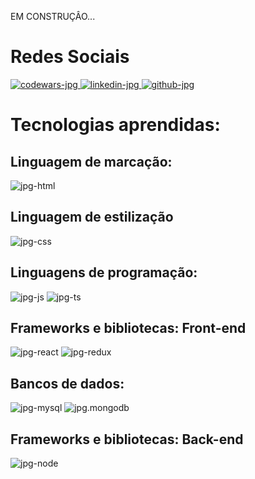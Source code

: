 EM CONSTRUÇÂO...

<div>
  <h1 color="red">Redes Sociais</h1>
  
  <div>
   <a href="https://www.codewars.com/users/MatheusBurthon91">
    <img alt="codewars-jpg" src="https://img.shields.io/badge/Codewars-B1361E?style=for-the-badge&logo=Codewars&logoColor=white" />
   </a>
    
   <a href="https://www.linkedin.com/in/matheusburthon91/">
    <img alt="linkedin-jpg" src="https://img.shields.io/badge/LinkedIn-0077B5?style=for-the-badge&logo=linkedin&logoColor=white" />
   </a>
    
   <a href="https://github.com/MatheusBurthon91">
    <img alt="github-jpg" src="https://img.shields.io/badge/GitHub-100000?style=for-the-badge&logo=github&logoColor=white" />
   </a>
  </div>
</div>

<div>

<h1>Tecnologias aprendidas: </h1>

<h2>Linguagem de marcação:</h2>

<img alt="jpg-html" src="https://img.shields.io/badge/HTML5-E34F26?style=for-the-badge&logo=html5&logoColor=white" />

<h2>Linguagem de estilização</h2>

<img alt="jpg-css" src="https://img.shields.io/badge/CSS3-1572B6?style=for-the-badge&logo=css3&logoColor=white" /> 

<h2>Linguagens de programação:</h2>

<img alt="jpg-js" src="https://img.shields.io/badge/JavaScript-323330?style=for-the-badge&logo=javascript&logoColor=F7DF1E" />

<img alt="jpg-ts" src="https://img.shields.io/badge/TypeScript-007ACC?style=for-the-badge&logo=typescript&logoColor=white" />

<h2>Frameworks e bibliotecas: Front-end</h2>

<img alt="jpg-react" src="https://img.shields.io/badge/React-20232A?style=for-the-badge&logo=react&logoColor=61DAFB" />

<img alt="jpg-redux" src="https://img.shields.io/badge/Redux-593D88?style=for-the-badge&logo=redux&logoColor=white" />

<h2>Bancos de dados:</h2>

<img alt="jpg-mysql" src="https://img.shields.io/badge/MySQL-005C84?style=for-the-badge&logo=mysql&logoColor=white" />

<img alt="jpg.mongodb" src="https://img.shields.io/badge/MongoDB-4EA94B?style=for-the-badge&logo=mongodb&logoColor=white" />

<h2>Frameworks e bibliotecas: Back-end</h2>

<img alt="jpg-node" src="https://img.shields.io/badge/Node.js-339933?style=for-the-badge&logo=nodedotjs&logoColor=white" />

</div>









